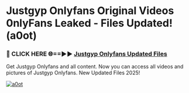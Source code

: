 # Justgyp Onlyfans Original Videos 0nlyFans Leaked - Files Updated! (a0ot)

<h3>🔴 CLICK HERE 🌐==►► <a href="https://tinyurl.com/ehrbuxhb" rel="nofollow">Justgyp Onlyfans Updated Files</a></h3>

Get Justgyp Onlyfans and all content. Now you can access all videos and pictures of Justgyp Onlyfans. New Updated Files 2025!

[![a0ot](https://i.imgur.com/lVYEuWS.gif)](https://tinyurl.com/ehrbuxhb)
